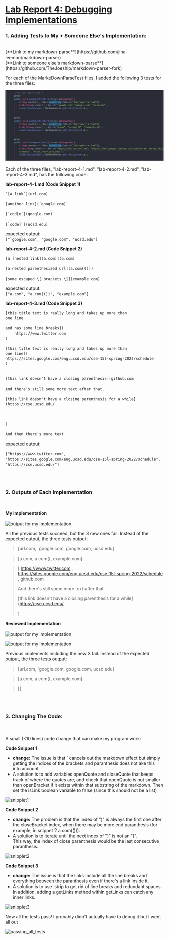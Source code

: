 # [Lab Report 4: Debugging Implementations](https://jina-leemon.github.io/CSE15L/Lab_report_4/Lab_report_4)

### 1. Adding Tests to My + Someone Else's Implementation:
<br>
[**Link to my markdown-parse**](https://github.com/jina-leemon/markdown-parser) <br>
[**Link to someone else's markdown-parse**](https://github.com/TheJoeship/markdown-parser-fork)<br>

For each of the MarkeDownParseTest files, I added the following 3 tests for the three files:<br>

![Adding appropriate tests](lab-report-4-edits.png)

Each of the three files, "lab-report-4-1.md", "lab-report-4-2.md", "lab-report-4-3.md", has the following code:

**lab-report-4-1.md (Code Snippet 1)**
```
`[a link`](url.com)

[another link](`google.com)`

[`cod[e`](google.com)

[`code]`](ucsd.edu)
```
expected output: <br>
```["`google.com", "google.com", "ucsd.edu"]```

**lab-report-4-2.md (Code Snippet 2)**
```
[a [nested link](a.com)](b.com)

[a nested parenthesized url](a.com(()))

[some escaped \[ brackets \]](example.com)
```
expected output: <br>
```["a.com", "a.com(())", "example.com"]```

**lab-report-4-3.md (Code Snippet 3)**
```
[this title text is really long and takes up more than 
one line

and has some line breaks](
    https://www.twitter.com
)

[this title text is really long and takes up more than 
one line](
https://sites.google.com/eng.ucsd.edu/cse-15l-spring-2022/schedule
)


[this link doesn't have a closing parenthesis](github.com

And there's still some more text after that.

[this link doesn't have a closing parenthesis for a while](https://cse.ucsd.edu/



)

And then there's more text
```


expected output: 

```["https://www.twitter.com", "https://sites.google.com/eng.ucsd.edu/cse-15l-spring-2022/schedule", "https://cse.ucsd.edu/"]```

<br>
<br>

### 2. Outputs of Each Implementation
<br>

**My Implementation**
<br>
<br>
![output for my implementation](lab-report-4-own_output.png)

All the previous tests succeed, but the 3 new ones fail. 
Instead of the expected output, the three tests output:
>[url.com, `google.com, google.com, ucsd.edu]

>[a.com, a.com((, example.com]

>[
>    https://www.twitter.com
>, 
>https://sites.google.com/eng.ucsd.edu/cse-15l-spring-2022/schedule
, github.com
>
>And there's still some more text after that.
>
>[this link doesn't have a closing parenthesis for a while](https://cse.ucsd.edu/
>
>
>
>]

**Reviewed Implementation**
<br>
<br>
![output for my implementation](lab-report-4-reviewed_output_1.png)

![output for my implementation](lab-report-4-reviewed_output.png)

Previous implements including the new 3 fail.
Instead of the expected output, the three tests output:
>[url.com, `google.com, google.com, ucsd.edu]

>[a.com, a.com((, example.com]

>[]

<br>
<br>

### 3. Changing The Code:
<br>
<br>
A small (<10 lines) code change that can make my program work:

<br>

**Code Snippet 1** <br>
- **change:** The issue is that ` cancels out the markdown effect but simply getting the indices of the brackets and paranthesis does not ake this into account.
- A solution is to add variables openQuote and closeQuote that keeps track of where the quotes are, and check that openQuote is not smaller than openBracket if it exists within that substring of the markdown. Then set the isLink boolean variable to false (since this should not be a list)

![snipplet1](lab-report-4-s1.png)

**Code Snippet 2** <br>
- **change:** The problem is that the index of ")" is always the first one after the closeBracket index, when there may be more end paranthesis (for example, in snippet 2 a.com(())).
- A solution is to iterate until the next index of ")" is not an ")". <br> This way, the index of close paranthesis would be the last consecutive paranthesis.

![snipplet2](lab-report-4-s2.png)

**Code Snippet 3** <br>
- **change:** The issue is that the links include all the line breaks and everything between the paranthesis even if there's a link inside it.
- A solution is to use .strip to get rid of line breaks and redundant spaces. In addition, adding a getLinks method within getLinks can catch any inner links.

![snipplet3](lab-report-4-s3.png)

Now all the tests pass! I probably didn't actually have to debug it but I went all out

![passing_all_tests](lab-report-4-pass.png)
